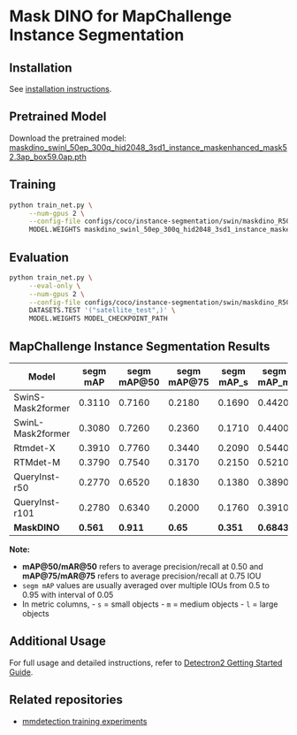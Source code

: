 

# Mask DINO for MapChallenge Instance Segmentation

## Installation
See [installation instructions](INSTALL.md).

## Pretrained Model
Download the pretrained model:
[maskdino_swinl_50ep_300q_hid2048_3sd1_instance_maskenhanced_mask52.3ap_box59.0ap.pth](https://github.com/IDEA-Research/detrex-storage/releases/download/maskdino-v0.1.0/maskdino_swinl_50ep_300q_hid2048_3sd1_instance_maskenhanced_mask52.3ap_box59.0ap.pth)

## Training 
```sh
python train_net.py \
     --num-gpus 2 \
     --config-file configs/coco/instance-segmentation/swin/maskdino_R50_bs16_50ep_4s_dowsample1_2048.yaml \
     MODEL.WEIGHTS maskdino_swinl_50ep_300q_hid2048_3sd1_instance_maskenhanced_mask52.3ap_box59.0ap.pth
```
## Evaluation
```sh
python train_net.py \
     --eval-only \
     --num-gpus 2 \
     --config-file configs/coco/instance-segmentation/swin/maskdino_R50_bs16_50ep_4s_dowsample1_2048.yaml \
     DATASETS.TEST '("satellite_test",)' \
     MODEL.WEIGHTS MODEL_CHECKPOINT_PATH
```

<!--mask2former S 
segm_mAP_copypaste: 0.340 0.659 0.325 0.116 0.480 0.533
segm_mAR_copypaste: 0.478 0.825 0.494 0.285 0.595 0.762 
 -->
## MapChallenge Instance Segmentation Results

| Model            | segm mAP | segm mAP@50 | segm mAP@75 | segm mAP_s | segm mAP_m | segm mAP_l | segm mAR | segm mAR@50 | segm mAR@75 |
|------------------|----------|-------------|-------------|------------|------------|------------|---------|--------|------------|
| SwinS-Mask2former| 0.3110   | 0.7160      | 0.2180      | 0.1690     | 0.4420     | 0.0990     | 0.42    | 0.833  | 0.362      |
| SwinL-Mask2former| 0.3080   | 0.7260      | 0.2360      | 0.1710     | 0.4400     | 0.1310     | 0.453   | 0.855  | 0.464      |
| Rtmdet-X         | 0.3910   | 0.7760      | 0.3440      | 0.2090     | 0.5440     | 0.2930     | 0.509   | 0.891  | 0.5        |
| RTMdet-M         | 0.3790   | 0.7540      | 0.3170      | 0.2150     | 0.5210     | 0.2820     | 0.485   |  0.87  | 0.457      |
| QueryInst-r50    | 0.2770   | 0.6520      | 0.1830      | 0.1380     | 0.3890     | 0.1530     | 0.432   | 0.826  | 0.384      |
| QueryInst-r101   | 0.2780   | 0.6340      | 0.2000      | 0.1760     | 0.3910     | 0.1010     | 0.458   | 0.855  | 0.464      |
| **MaskDINO**     | **0.561** | **0.911**    | **0.65**    | **0.351**   | **0.6843** | **0.6851** | **0.617** | **0.949** | **0.703**      |

**Note:**
- **mAP@50/mAR@50** refers to average precision/recall at 0.50 and **mAP@75/mAR@75** refers to average precision/recall at 0.75 IOU
- `segm mAP` values are usually averaged over multiple IOUs from 0.5 to 0.95 with interval of 0.05
- In metric columns,
       - `s` = small objects
       - `m` = medium objects
       - `l` = large objects
## Additional Usage
For full usage and detailed instructions, refer to [Detectron2 Getting Started Guide](https://github.com/facebookresearch/detectron2/blob/master/GETTING_STARTED.md).

## Related repositories
- [mmdetection training experiments ](https://github.com/saidineshpola/mapchallenge-instance-segmentation/tree/main)
